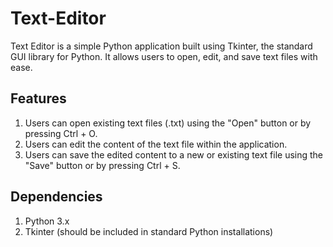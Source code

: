 # Text-Editor

Text Editor is a simple Python application built using Tkinter, the standard GUI library for Python. It allows users to open, edit, and save text files with ease.

## Features

1. Users can open existing text files (.txt) using the "Open" button or by pressing Ctrl + O.
2. Users can edit the content of the text file within the application.
3. Users can save the edited content to a new or existing text file using the "Save" button or by pressing Ctrl + S.

## Dependencies

1. Python 3.x
2. Tkinter (should be included in standard Python installations)
